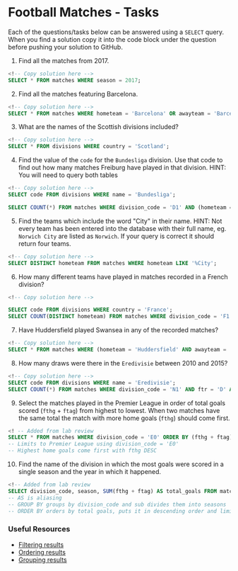 # Football Matches - Tasks

Each of the questions/tasks below can be answered using a `SELECT` query. When you find a solution copy it into the code block under the question before pushing your solution to GitHub.

1) Find all the matches from 2017.

```sql
<!-- Copy solution here -->
SELECT * FROM matches WHERE season = 2017;

```

2) Find all the matches featuring Barcelona.

```sql
<!-- Copy solution here -->
SELECT * FROM matches WHERE hometeam = 'Barcelona' OR awayteam = 'Barcelona';

```

3) What are the names of the Scottish divisions included?

```sql
<!-- Copy solution here -->
SELECT * FROM divisions WHERE country = 'Scotland';

```

4) Find the value of the `code` for the `Bundesliga` division. Use that code to find out how many matches Freiburg have played in that division. HINT: You will need to query both tables

```sql
<!-- Copy solution here -->
SELECT code FROM divisions WHERE name = 'Bundesliga';

SELECT COUNT(*) FROM matches WHERE division_code = 'D1' AND (hometeam = 'Freiburg' OR awayteam = 'Freiburg');

```

5)  Find the teams which include the word "City" in their name. HINT: Not every team has been entered into the database with their full name, eg. `Norwich City` are listed as `Norwich`. If your query is correct it should return four teams.

```sql
<!-- Copy solution here -->
SELECT DISTINCT hometeam FROM matches WHERE hometeam LIKE '%City';

```

6) How many different teams have played in matches recorded in a French division?

```sql
<!-- Copy solution here -->

SELECT code FROM divisions WHERE country = 'France';
SELECT COUNT(DISTINCT hometeam) FROM matches WHERE division_code = 'F1' OR division_code = 'F2';
```

7) Have Huddersfield played Swansea in any of the recorded matches?

```sql
<!-- Copy solution here -->
SELECT * FROM matches WHERE (hometeam = 'Huddersfield' AND awayteam = 'Swansea') OR (hometeam = 'Swansea' AND awayteam = 'Huddersfield');

```

8) How many draws were there in the `Eredivisie` between 2010 and 2015?

```sql
<!-- Copy solution here -->
SELECT code FROM divisions WHERE name = 'Eredivisie';
SELECT COUNT(*) FROM matches WHERE division_code = 'N1' AND ftr = 'D' AND season BETWEEN 2010 AND 2015;

```

9) Select the matches played in the Premier League in order of total goals scored (`fthg` + `ftag`) from highest to lowest. When two matches have the same total the match with more home goals (`fthg`) should come first. 

```sql
<! -- Added from lab review
SELECT * FROM matches WHERE division_code = 'E0' ORDER BY (fthg + ftag) DESC, fthg DESC;
-- Limits to Premier League using division_code = 'E0'
-- Highest home goals come first with fthg DESC
```

10) Find the name of the division in which the most goals were scored in a single season and the year in which it happened.

```sql
<!-- Added from lab review
SELECT division_code, season, SUM(fthg + ftag) AS total_goals FROM matches GROUP BY division_code, season ORDER BY total_goals DESC LIMIT 1;
-- AS is aliasing 
-- GROUP BY groups by division_code and sub divides them into seasons
-- ORDER BY orders by total goals, puts it in descending order and limits it to 1 result
```

### Useful Resources

- [Filtering results](https://www.w3schools.com/sql/sql_where.asp)
- [Ordering results](https://www.w3schools.com/sql/sql_orderby.asp)
- [Grouping results](https://www.w3schools.com/sql/sql_groupby.asp)